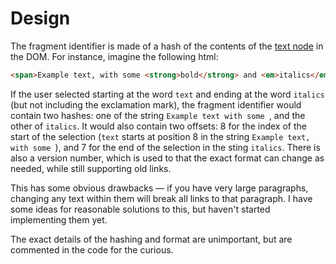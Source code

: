 # Design

The fragment identifier is made of a hash of the contents of the [text node](https://developer.mozilla.org/en-US/docs/Web/API/Text) in the DOM. For instance, imagine the following html:

```html
<span>Example text, with some <strong>bold</strong> and <em>italics</em>!</span>
```

If the user selected starting at the word `text` and ending at the word `italics` (but not including the exclamation mark), the fragment identifier would contain two hashes: one of the string `Example text with some `, and the other of `italics`. It would also contain two offsets: 8 for the index of the start of the selection (`text` starts at position 8 in the string `Example text, with some `), and 7 for the end of the selection in the sting `italics`. There is also a version number, which is used to that the exact format can change as needed, while still supporting old links.

This has some obvious drawbacks — if you have very large paragraphs, changing any text within them will break all links to that paragraph. I have some ideas for reasonable solutions to this, but haven't started implementing them yet.

The exact details of the hashing and format are unimportant, but are commented in the code for the curious.
